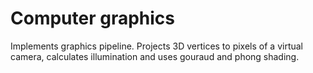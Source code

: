 # Computer graphics

Implements graphics pipeline. Projects 3D vertices to pixels of a virtual camera, calculates illumination and uses gouraud and phong shading.
